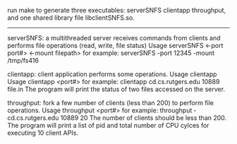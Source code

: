 run make to generate three executables: serverSNFS clientapp throughput, and one shared library file libclientSNFS.so.
*******************************************************************************
serverSNFS:
a multithreaded server receives commands from clients and performs file operations (read, write, file status)
Usage serverSNFS <­-port port#> <-­mount filepath>
for example: serverSNFS ­-port 12345 -­mount /tmp/fs416

clientapp:
client application performs some operations.
Usage clientapp Usage clientapp <serverIP> <­port#> <filename>
for example: clientapp cd.cs.rutgers.edu 10889 file.in
The program will print the status of two files accessed on the server.

throughput:
fork a few number of clients (less than 200) to perform file operations.
Usage throughput <serverIP> <­port#> <client app number>
for example: throughput ­cd.cs.rutgers.edu 10889 20
The number of clients should be less than 200.
The program will print a list of pid and total number of CPU cylces for executing 10 client APIs.
